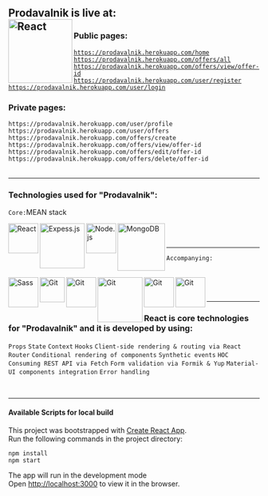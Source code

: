 <h2> Prodavalnik is live at: <br />
<a href="https://prodavalnik.herokuapp.com/">
<img align="left" alt="React" width="128px" src="https://upload.wikimedia.org/wikipedia/en/a/a9/Heroku_logo.png" />
</a>
</h1>

### Public pages:

[`https://prodavalnik.herokuapp.com/home`][prodavalnik-home] <br>
[`https://prodavalnik.herokuapp.com/offers/all`][prodavalnik-all-offers] <br>
[`https://prodavalnik.herokuapp.com/offers/view/offer-id`][prodavalnik-view-offer] <br>
[`https://prodavalnik.herokuapp.com/user/register`][prodavalnik-register] <br>
[`https://prodavalnik.herokuapp.com/user/login`][prodavalnik-login] <br>

### Private pages:

`https://prodavalnik.herokuapp.com/user/profile` <br>
`https://prodavalnik.herokuapp.com/user/offers` <br>
`https://prodavalnik.herokuapp.com/offers/create` <br>
`https://prodavalnik.herokuapp.com/offers/view/offer-id` <br>
`https://prodavalnik.herokuapp.com/offers/edit/offer-id` <br>
`https://prodavalnik.herokuapp.com/offers/delete/offer-id` <br>
<br />
 *  *  *  *  *

### Technologies used for "Prodavalnik":

`Core:`MEAN stack

<img align="left" alt="React" width="60px" src="https://upload.wikimedia.org/wikipedia/commons/thumb/a/a7/React-icon.svg/330px-React-icon.svg.png" />
<img align="left" alt="Expess.js" width="90px" src="https://cdn2.hubspot.net/hubfs/4305976/s3-files/express_0.png" />
<img align="left" alt="Node.js" width="60px" src="https://upload.wikimedia.org/wikipedia/commons/thumb/d/d9/Node.js_logo.svg/1024px-Node.js_logo.svg.png" />
<img align="left" alt="MongoDB" width="95px" src="https://www.edgexfoundry.org/wp-content/uploads/sites/25/2019/07/mongodb-logo-39d3026cd557c2ff1912112d620b88c7.png" />
<br />
<br />

---
`Аccompanying:`
<br />
<br />

<img align="left" alt="Sass" width="60px" src="https://alekshristov.com/images/sass.png" />
<img align="left" alt="Git" width="50px" src="https://material-ui.com/static/logo_raw.svg" />
<img align="left" alt="Git" width="60px" src="https://user-images.githubusercontent.com/4060187/61057426-4e5a4600-a3c3-11e9-9114-630743e05814.png" />
<img align="left" alt="Git" width="90px" src="https://www.blog.plint-sites.nl/wordpress/wp-content/uploads/2016/07/react-router.png" />
<img align="left" alt="Git" width="60px" src="https://nodemailer.com/nm_logo_200x136.png" />
<img align="left" alt="Git" width="60px" src="https://git-scm.com/images/logo@2x.png" /> 

<br />
<br />

---

### React is core technologies for "Prodavalnik" and it is developed by using:
`Props`
`State` 
`Context` 
`Hooks` 
`Client-side rendering & routing via React Router` 
`Conditional rendering of components` 
`Synthetic events` 
`HOC` 
`Consuming REST API via Fetch` 
`Form validation via Formik & Yup` 
`Material-UI components integration` 
`Error handling` 

<br>

 *  *  *  *  *


#### Available Scripts for local build
This project was bootstrapped with [Create React App](https://github.com/facebook/create-react-app). <br>
Run the following commands in the project directory:

`npm install` <br>
`npm start`  <br>

The app will run in the development mode<br />
Open [http://localhost:3000](http://localhost:3000) to view it in the browser.


[prodavalnik]: https://prodavalnik.herokuapp.com/
[prodavalnik-home]: https://prodavalnik.herokuapp.com/home
[prodavalnik-all-offers]: https://prodavalnik.herokuapp.com/offers/all
[prodavalnik-view-offer]: https://prodavalnik.herokuapp.com/offers/view/5f2b22d519fabb0017aea741
[prodavalnik-register]: https://prodavalnik.herokuapp.com/user/register
[prodavalnik-login]: https://prodavalnik.herokuapp.com/user/login

[react]: https://reactjs.org/
[sass]: https://sass-lang.com/
[mui]: https://material-ui.com/
[formik]: https://formik.org/
[reactrouter]: https://reactrouter.com/
[node]: https://nodejs.org/en/
[express]: https://expressjs.com/
[nodemailer]: https://nodemailer.com/about/
[mongo]: https://www.mongodb.com/
[git]: https://git-scm.com/
